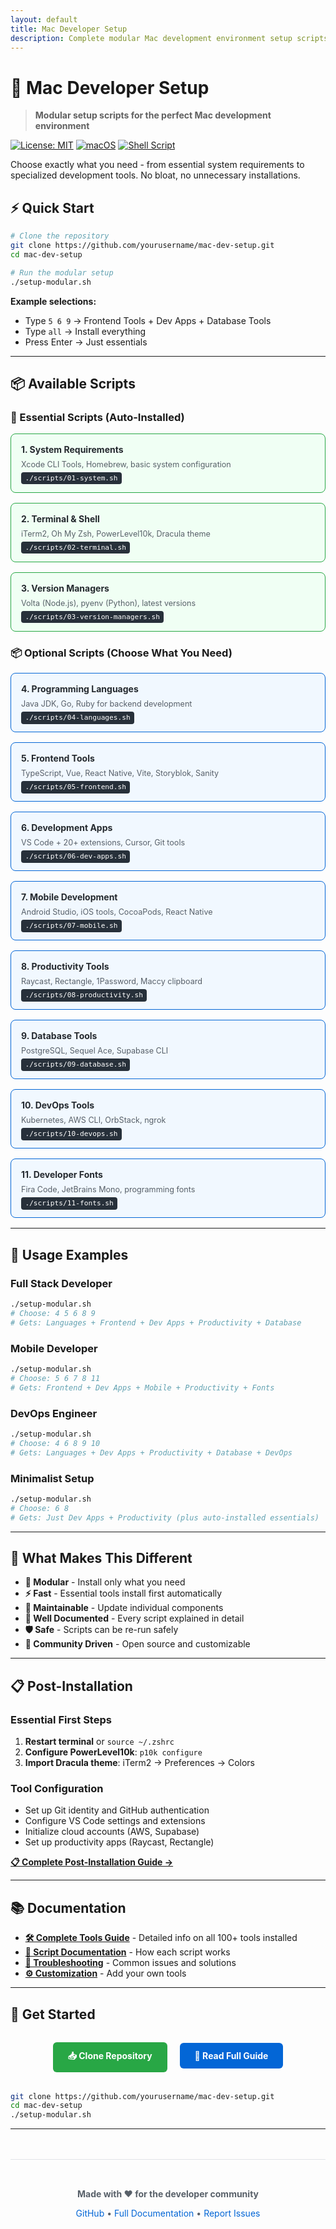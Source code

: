 ```yaml
---
layout: default
title: Mac Developer Setup
description: Complete modular Mac development environment setup scripts
---
```


# 🚀 Mac Developer Setup

> **Modular setup scripts for the perfect Mac development environment**

[![License: MIT](https://img.shields.io/badge/License-MIT-yellow.svg)](https://opensource.org/licenses/MIT)
[![macOS](https://img.shields.io/badge/macOS-Compatible-brightgreen.svg)](https://www.apple.com/macos/)
[![Shell Script](https://img.shields.io/badge/Shell-Bash-blue.svg)](https://www.gnu.org/software/bash/)

Choose exactly what you need - from essential system requirements to specialized development tools. No bloat, no unnecessary installations.

## ⚡ Quick Start

```bash
# Clone the repository
git clone https://github.com/yourusername/mac-dev-setup.git
cd mac-dev-setup

# Run the modular setup
./setup-modular.sh
```

**Example selections:**
- Type `5 6 9` → Frontend Tools + Dev Apps + Database Tools
- Type `all` → Install everything  
- Press Enter → Just essentials

---

## 📦 Available Scripts

### 🔧 Essential Scripts (Auto-Installed)
<div class="script-grid">
  <div class="script-card essential">
    <h4>1. System Requirements</h4>
    <p>Xcode CLI Tools, Homebrew, basic system configuration</p>
    <code>./scripts/01-system.sh</code>
  </div>
  
  <div class="script-card essential">
    <h4>2. Terminal & Shell</h4>
    <p>iTerm2, Oh My Zsh, PowerLevel10k, Dracula theme</p>
    <code>./scripts/02-terminal.sh</code>
  </div>
  
  <div class="script-card essential">
    <h4>3. Version Managers</h4>
    <p>Volta (Node.js), pyenv (Python), latest versions</p>
    <code>./scripts/03-version-managers.sh</code>
  </div>
</div>

### 📦 Optional Scripts (Choose What You Need)
<div class="script-grid">
  <div class="script-card optional">
    <h4>4. Programming Languages</h4>
    <p>Java JDK, Go, Ruby for backend development</p>
    <code>./scripts/04-languages.sh</code>
  </div>
  
  <div class="script-card optional">
    <h4>5. Frontend Tools</h4>
    <p>TypeScript, Vue, React Native, Vite, Storyblok, Sanity</p>
    <code>./scripts/05-frontend.sh</code>
  </div>
  
  <div class="script-card optional">
    <h4>6. Development Apps</h4>
    <p>VS Code + 20+ extensions, Cursor, Git tools</p>
    <code>./scripts/06-dev-apps.sh</code>
  </div>
  
  <div class="script-card optional">
    <h4>7. Mobile Development</h4>
    <p>Android Studio, iOS tools, CocoaPods, React Native</p>
    <code>./scripts/07-mobile.sh</code>
  </div>
  
  <div class="script-card optional">
    <h4>8. Productivity Tools</h4>
    <p>Raycast, Rectangle, 1Password, Maccy clipboard</p>
    <code>./scripts/08-productivity.sh</code>
  </div>
  
  <div class="script-card optional">
    <h4>9. Database Tools</h4>
    <p>PostgreSQL, Sequel Ace, Supabase CLI</p>
    <code>./scripts/09-database.sh</code>
  </div>
  
  <div class="script-card optional">
    <h4>10. DevOps Tools</h4>
    <p>Kubernetes, AWS CLI, OrbStack, ngrok</p>
    <code>./scripts/10-devops.sh</code>
  </div>
  
  <div class="script-card optional">
    <h4>11. Developer Fonts</h4>
    <p>Fira Code, JetBrains Mono, programming fonts</p>
    <code>./scripts/11-fonts.sh</code>
  </div>
</div>

---

## 🎯 Usage Examples

### Full Stack Developer
```bash
./setup-modular.sh
# Choose: 4 5 6 8 9
# Gets: Languages + Frontend + Dev Apps + Productivity + Database
```

### Mobile Developer  
```bash
./setup-modular.sh
# Choose: 5 6 7 8 11
# Gets: Frontend + Dev Apps + Mobile + Productivity + Fonts
```

### DevOps Engineer
```bash
./setup-modular.sh
# Choose: 4 6 8 9 10
# Gets: Languages + Dev Apps + Productivity + Database + DevOps
```

### Minimalist Setup
```bash
./setup-modular.sh
# Choose: 6 8
# Gets: Just Dev Apps + Productivity (plus auto-installed essentials)
```

---

## 🔧 What Makes This Different

- **🎯 Modular** - Install only what you need
- **⚡ Fast** - Essential tools install first automatically  
- **🔄 Maintainable** - Update individual components
- **📖 Well Documented** - Every script explained in detail
- **🛡️ Safe** - Scripts can be re-run safely
- **🤝 Community Driven** - Open source and customizable

---

## 📋 Post-Installation

### Essential First Steps
1. **Restart terminal** or `source ~/.zshrc`
2. **Configure PowerLevel10k**: `p10k configure` 
3. **Import Dracula theme**: iTerm2 → Preferences → Colors

### Tool Configuration
- Set up Git identity and GitHub authentication
- Configure VS Code settings and extensions
- Initialize cloud accounts (AWS, Supabase)
- Set up productivity apps (Raycast, Rectangle)

**[📋 Complete Post-Installation Guide →](post-installation.html)**

---

## 📚 Documentation

- **[🛠️ Complete Tools Guide](tools-guide.html)** - Detailed info on all 100+ tools installed
- **[📖 Script Documentation](script-guide.html)** - How each script works
- **[🔧 Troubleshooting](script-guide.html#troubleshooting)** - Common issues and solutions  
- **[⚙️ Customization](script-guide.html#customization)** - Add your own tools

---

## 🚀 Get Started

<div class="cta-section">
  <a href="https://github.com/yourusername/mac-dev-setup" class="cta-button primary">
    📥 Clone Repository
  </a>
  
  <a href="script-guide.html" class="cta-button secondary">
    📖 Read Full Guide
  </a>
</div>

```bash
git clone https://github.com/yourusername/mac-dev-setup.git
cd mac-dev-setup
./setup-modular.sh
```

---

<div class="footer">
  <p><strong>Made with ❤️ for the developer community</strong></p>
  <p>
    <a href="https://github.com/yourusername/mac-dev-setup">GitHub</a> •
    <a href="script-guide.html">Full Documentation</a> •
    <a href="https://github.com/yourusername/mac-dev-setup/issues">Report Issues</a>
  </p>
</div>

<style>
.script-grid {
  display: grid;
  grid-template-columns: repeat(auto-fit, minmax(300px, 1fr));
  gap: 1rem;
  margin: 1rem 0;
}

.script-card {
  border: 1px solid #e1e4e8;
  border-radius: 8px;
  padding: 1rem;
  background: #f6f8fa;
}

.script-card.essential {
  border-color: #28a745;
  background: #f0fff4;
}

.script-card.optional {
  border-color: #0366d6;
  background: #f1f8ff;
}

.script-card h4 {
  margin: 0 0 0.5rem 0;
  color: #24292e;
}

.script-card p {
  margin: 0 0 0.5rem 0;
  color: #586069;
  font-size: 0.9em;
}

.script-card code {
  background: #27303a;
  color: #fff;
  padding: 0.2rem 0.4rem;
  border-radius: 4px;
  font-size: 0.8em;
}

.cta-section {
  text-align: center;
  margin: 2rem 0;
}

.cta-button {
  display: inline-block;
  padding: 12px 24px;
  margin: 0 8px;
  border-radius: 6px;
  text-decoration: none;
  font-weight: bold;
  transition: all 0.2s;
}

.cta-button.primary {
  background: #28a745;
  color: white;
}

.cta-button.secondary {
  background: #0366d6;
  color: white;
}

.cta-button:hover {
  transform: translateY(-2px);
  box-shadow: 0 4px 8px rgba(0,0,0,0.1);
}

.footer {
  text-align: center;
  margin-top: 3rem;
  padding: 2rem 0;
  border-top: 1px solid #e1e4e8;
  color: #586069;
}

.footer a {
  color: #0366d6;
  text-decoration: none;
}

.footer a:hover {
  text-decoration: underline;
}
</style>